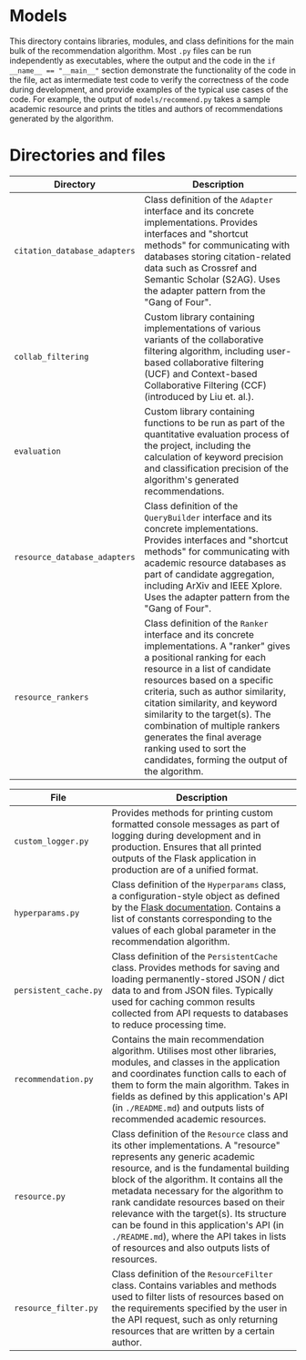 # Models

This directory contains libraries, modules, and class definitions for the main bulk of the recommendation algorithm. Most `.py` files can be run independently as executables, where the output and the code in the `if __name__ == "__main__"` section demonstrate the functionality of the code in the file, act as intermediate test code to verify the correctness of the code during development, and provide examples of the typical use cases of the code. For example, the output of `models/recommend.py` takes a sample academic resource and prints the titles and authors of recommendations generated by the algorithm.

# Directories and files

| Directory                    | Description                                                                                                                                                                                                                                                                                                                                                                                                                            |
|------------------------------|----------------------------------------------------------------------------------------------------------------------------------------------------------------------------------------------------------------------------------------------------------------------------------------------------------------------------------------------------------------------------------------------------------------------------------------|
| `citation_database_adapters` | Class definition of the `Adapter` interface and its concrete implementations. Provides interfaces and "shortcut methods" for communicating with databases storing citation-related data such as Crossref and Semantic Scholar (S2AG). Uses the adapter pattern from the "Gang of Four".                                                                                                                                                |
| `collab_filtering`           | Custom library containing  implementations of various variants of the collaborative filtering algorithm, including user-based collaborative filtering (UCF) and Context-based Collaborative Filtering (CCF) (introduced by Liu et. al.).                                                                                                                                                                                               |
| `evaluation`                 | Custom library containing functions to be run as part of the quantitative evaluation process of the project, including the calculation of keyword precision and classification precision of the algorithm's generated recommendations.                                                                                                                                                                                                 |
| `resource_database_adapters` | Class definition of the `QueryBuilder` interface and its concrete implementations. Provides interfaces and "shortcut methods" for communicating with academic resource databases as part of candidate aggregation, including ArXiv and IEEE Xplore. Uses the adapter pattern from the "Gang of Four".                                                                                                                                  |
| `resource_rankers`           | Class definition of the `Ranker` interface and its concrete implementations. A "ranker" gives a positional ranking for each resource in a list of candidate resources based on a specific criteria, such as author similarity, citation similarity, and keyword similarity to the target(s). The combination of multiple rankers generates the final average ranking used to sort the candidates, forming the output of the algorithm. |

| File                  | Description                                                                                                                                                                                                                                                                                                                                                                                                                                                                      |
|-----------------------|----------------------------------------------------------------------------------------------------------------------------------------------------------------------------------------------------------------------------------------------------------------------------------------------------------------------------------------------------------------------------------------------------------------------------------------------------------------------------------|
| `custom_logger.py`    | Provides methods for printing custom formatted console messages as part of logging during development and in production. Ensures that all printed outputs of the Flask application in production are of a unified format.                                                                                                                                                                                                                                                        |
| `hyperparams.py`      | Class definition of the `Hyperparams` class, a configuration-style object as defined by the [Flask documentation](https://flask.palletsprojects.com/en/2.3.x/config/#development-production). Contains a list of constants corresponding to the values of each global parameter in the recommendation algorithm.                                                                                                                                                                 |
| `persistent_cache.py` | Class definition of the `PersistentCache` class. Provides methods for saving and loading permanently-stored JSON / dict data to and from JSON files. Typically used for caching common results collected from API requests to databases to reduce processing time.                                                                                                                                                                                                               |
| `recommendation.py`   | Contains the main recommendation algorithm. Utilises most other libraries, modules, and classes in the application and coordinates function calls to each of them to form the main algorithm. Takes in fields as defined by this application's API (in `./README.md`) and outputs lists of recommended academic resources.                                                                                                                                                       |
| `resource.py`         | Class definition of the `Resource` class and its other implementations. A "resource" represents any generic academic resource, and is the fundamental building block of the algorithm. It contains all the metadata necessary for the algorithm to rank candidate resources based on their relevance with the target(s). Its structure can be found in this application's API (in `./README.md`), where the API takes in lists of resources and also outputs lists of resources. |
| `resource_filter.py`  | Class definition of the `ResourceFilter` class. Contains variables and methods used to filter lists of resources based on the requirements specified by the user in the API request, such as only returning resources that are written by a certain author.                                                                                                                                                                                                                      |